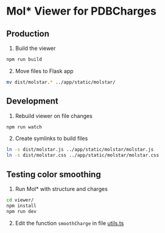 # Mol* Viewer for PDBCharges

## Production

1. Build the viewer

```sh
npm run build
```

2. Move files to Flask app

```sh
mv dist/molstar.* ../app/static/molstar/
```

## Development

1. Rebuild viewer on file changes

```sh
npm run watch
```

2. Create symlinks to build files

```sh
ln -s dist/molstar.js ../app/static/molstar/molstar.js
ln -s dist/molstar.css ../app/static/molstar/molstar.css
```

## Testing color smoothing

1. Run Mol* with structure and charges

```sh
cd viewer/
npm install
npm run dev
```

2. Edit the function `smoothCharge` in file [utils.ts](./src/charges-extension/utils.ts)